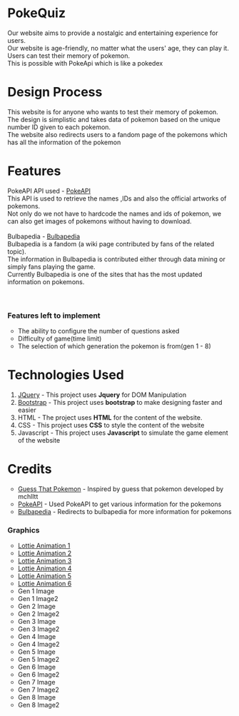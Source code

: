 # PokeQuiz

Our website aims to provide a nostalgic and entertaining experience for users.<br>
Our website is age-friendly, no matter what the users' age, they can play it.<br>
Users can test their memory of pokemon. <br>
This is possible with PokeApi which is like a pokedex<br>

# Design Process

This website is for anyone who wants to test their memory of pokemon.<br>
The design is simplistic and takes data of pokemon based on the unique number ID given to each pokemon.<br>
The website also redirects users to a fandom page of the pokemons which has all the information of the pokemon <br>

# Features

PokeAPI API used - <a href = "https://pokeapi.co/api/v2/pokemon/">PokeAPI</a><br>
This API is used to retrieve the names ,IDs and also the official artworks of pokemons.<br>
Not only do we not have to hardcode the names and ids of pokemon, we can also get images of pokemons without having to download.<br>
<br>
Bulbapedia - <a href = "https://bulbapedia.bulbagarden.net/">Bulbapedia</a><br>
Bulbapedia is a fandom (a wiki page contributed by fans of the related topic).<br>
The information in Bulbapedia is contributed either through data mining or simply fans playing the game.<br>
Currently Bulbapedia is one of the sites that has the most updated information on pokemons.<br>
<br>
<br>
<h3>Features left to implement</h3>
<ul style="list-style-type: circle">
    <li>The ability to configure the number of questions asked</li>
    <li>Difficulty of game(time limit)</li>
    <li>The selection of which generation the pokemon is from(gen 1 - 8)</li>
</ul>

# Technologies Used

<ul style = "list-style-type : cirlce">
 <li>
  <a href = "https://code.jquery.com/">JQuery</a> 
  - This project uses <b>Jquery</b> for DOM Manipulation
 </li>
 <li>
  <a href = "https://getbootstrap.com/">Bootstrap</a>
 - This project uses <b>bootstrap</b> to make designing faster and easier 
 </li>
 <li>
  HTML
 - The project uses <b>HTML</b> for the content of the website.
 </li>
 <li>
  CSS
 - This project uses <b>CSS</b> to style the content of the website
 </li>
 <li>
  Javascript
  - This project uses <b>Javascript</b> to simulate the game element of the website
 </li>
</ul>

# Credits

<ul style="list-style-type :circle">
    <li><a href = "https://github.com/mchlltt/Guess-That-Pokemon/"> Guess That Pokemon</a> - Inspired by guess that pokemon developed by mchlltt</li>
    <li><a href = "https://pokeapi.co/api/v2/pokemon/">PokeAPI</a> - Used PokeAPI to get various information for the pokemons</li>
    <li><a href = "https://bulbapedia.bulbagarden.net/">Bulbapedia</a> - Redirects to bulbapedia for more information for pokemons</li>
</ul>
<h3>Graphics</h3>
<ul style="list-style-type :circle">
    <li><a href = "https://lottiefiles.com/web-player?lottie_url=https%3A%2F%2Fassets6.lottiefiles.com%2Fpackages%2Flf20_dgBN4P.json">Lottie Animation 1</a></li>
    <li><a href = "https://lottiefiles.com/web-player?lottie_url=https%3A%2F%2Fassets3.lottiefiles.com%2Fpackages%2Flf20_tfojdplo.json">Lottie Animation 2</a></li>
    <li><a href = "https://lottiefiles.com/web-player?lottie_url=https%3A%2F%2Fassets1.lottiefiles.com%2Fpackages%2Flf20_dKRZoZ.json">Lottie Animation 3</a></li>
    <li><a href = "https://lottiefiles.com/web-player?lottie_url=https%3A%2F%2Fassets10.lottiefiles.com%2Fpackages%2Flf20_jhcWqS.json">Lottie Animation 4</a></li>
    <li><a href = "https://lottiefiles.com/web-player?lottie_url=https%3A%2F%2Fassets10.lottiefiles.com%2Fanimated_stickers%2Flf_tgs_dvieylsg.json">Lottie Animation 5</a></li>
    <li><a href = "https://lottiefiles.com/web-player?lottie_url=https%3A%2F%2Fassets4.lottiefiles.com%2Fanimated_stickers%2Flf_tgs_YmKbXU.json">Lottie Animation 6</a></li>
    <li><a href = "https://images.app.goo.gl/ne2XW9LzqDtwRHGS9"></a>Gen 1 Image</li>
    <li><a href = "https://wallup.net/pokemon-first-generation-pokemon/"></a>Gen 1 Image2</li>
    <li><a href = "https://images.app.goo.gl/hFqwxrwuubh4YQKo6"></a>Gen 2 Image</li>
    <li><a href = "https://wallpaperaccess.com/pokemon-gold"></a>Gen 2 Image2</li>
    <li><a href = "https://images.app.goo.gl/wLm9R8FmK3oS5Y9f7"></a>Gen 3 Image</li>
    <li><a href = "https://images.app.goo.gl/vWk8wRmiH7uCF5v46"></a>Gen 3 Image2</li>
    <li><a href = "https://images.app.goo.gl/7bmPKbymnvrrS7Kd7"></a>Gen 4 Image</li>
    <li><a href = "https://images.app.goo.gl/9NTMAq3Ji9bfv78b7"></a>Gen 4 Image2</li>
    <li><a href = "https://images.app.goo.gl/W5K5EXbGi3aobGtQ8"></a>Gen 5 Image</li>
    <li><a href = "https://images.app.goo.gl/jat9WaH12pXAnnV56"></a>Gen 5 Image2</li>
    <li><a href = "https://images.app.goo.gl/5KFJBWNoKosMdECi7"></a>Gen 6 Image</li>
    <li><a href = "https://images.app.goo.gl/tKHX2nHCSuZRSZrh7"></a>Gen 6 Image2</li>
    <li><a href = "https://images.app.goo.gl/f1qK54bpHmQRbaqU9"></a>Gen 7 Image</li>
    <li><a href = "https://images.app.goo.gl/Qu6i7TVm6dJXedgHA"></a>Gen 7 Image2</li>
    <li><a href = "https://images.app.goo.gl/FxkzZD5C3fznuLHq7"></a>Gen 8 Image</li>
    <li><a href = "https://twinfinite.net/2019/11/10-hd-pokemon-sword-shield-wallpapers-you-need-to-make-your-desktop-background/"></a>Gen 8 Image2</li>
</ul>

